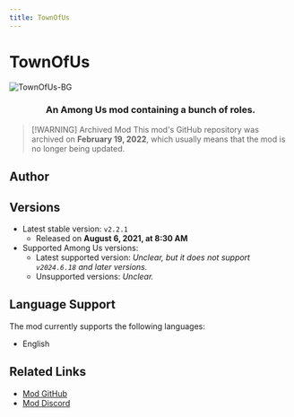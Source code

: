```yaml
---
title: TownOfUs
---
```

# TownOfUs
![TownOfUs-BG](https://cn-sy1.rains3.com/xtremewave/TownOfUs.png)

<div align="center">
<h3>An Among Us mod containing a bunch of roles.</h3>
</div>

> [!WARNING] Archived Mod
> This mod's GitHub repository was archived on **February 19, 2022**, which usually means that the mod is no longer being updated.

<script setup>
import { VPTeamMembers } from 'vitepress/theme'

const members = [
  {
    avatar: 'https://cn-sy1.rains3.com/xtremewave/Slushie.png',
    name: 'Slushie',
    title: 'Developer',
    links: [
      { icon: 'github', link: 'https://github.com/slushiegoose' },
    ]
  },
]
</script>

## Author

<div align="center">
<VPTeamMembers size="small" :members="members" />
</div>

## Versions
- Latest stable version: `v2.2.1`
  - Released on **August 6, 2021, at 8:30 AM**
- Supported Among Us versions:
    - Latest supported version: *Unclear, but it does not support `v2024.6.18` and later versions.*
    - Unsupported versions: *Unclear.*

## Language Support
The mod currently supports the following languages:
- English

## Related Links
- [Mod GitHub](https://github.com/slushiegoose/Town-Of-Us)
- [Mod Discord](https://discord.gg/polus)